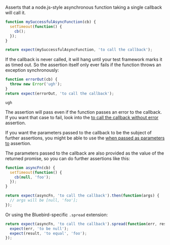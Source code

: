 Asserts that a node.js-style asynchronous function taking a single callback
will call it.

<!-- unexpected-markdown async:true -->
```js
function mySuccessfulAsyncFunction(cb) {
  setTimeout(function() {
    cb();
  });
}

return expect(mySuccessfulAsyncFunction, 'to call the callback');
```

If the callback is never called, it will hang until your test framework marks
it as timed out. So the assertion itself only ever fails if the function
throws an exception synchronously:

<!-- unexpected-markdown async:true -->
```js
function errorOut(cb) {
  throw new Error('ugh');
}
return expect(errorOut, 'to call the callback');
```

```output
ugh
```

The assertion will pass even if the function passes an error to the callback.
If you want that case to fail, look into the
[to call the callback without error](../to-call-the-callback-without-error/)
assertion.

If you want the parameters passed to the callback to be the subject of further assertions,
you might be able to use the
[when passed as parameters to](../../array-like/when-passed-as-parameters-to/) assertion.

The parameters passed to the callback are also provided as the value of the returned promise,
so you can do further assertions like this:

```js
function asyncFn(cb) {
  setTimeout(function() {
    cb(null, 'foo');
  });
}
```

<!-- unexpected-markdown async:true -->
```js
return expect(asyncFn, 'to call the callback').then(function(args) {
  // args will be [null, 'foo'];
});
```

Or using the Bluebird-specific `.spread` extension:

<!-- unexpected-markdown async:true -->
```js
return expect(asyncFn, 'to call the callback').spread(function(err, result) {
  expect(err, 'to be null');
  expect(result, 'to equal', 'foo');
});
```
